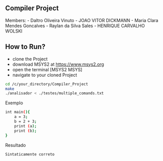 ## Compiler Project

Members:
	- Daltro Oliveira Vinuto
 	- JOAO VITOR DICKMANN
 	- Maria Clara Mendes Goncalves
  	- Raylan da Silva Sales
   	- HENRIQUE CARVALHO WOLSKI

## How to Run?

- clone the Project  
- download MSYS2 at https://www.msys2.org  
- open the terminal [MSYS2 MSYS]  
- navigate to your cloned Project  

```bash
cd /c/your_directory/Compiler_Project
make
./analisador < ./testes/multiple_comands.txt
```

Exemplo
```bash
int main(){
    a = 3;
    b = 2 + 3;
    print (a);
    print (b);
}
```

Resultado
```bash
Sintaticamente correto
```

